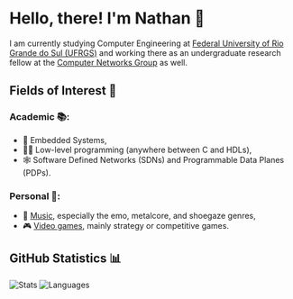 # Hello, there! I'm Nathan 👋

I am currently studying Computer Engineering at [Federal University of Rio Grande do Sul (UFRGS)](http://www.ufrgs.br/ufrgs/inicial) and working there as an undergraduate research fellow at the [Computer Networks Group](http://networks.inf.ufrgs.br/?fbclid=IwZXh0bgNhZW0CMTAAAR0mNlclb9TGQ_ZpfvlRPaIl3thQ_-r_8Nk_G6amGHs0hieMJMZMb-IqGrw_aem_Ab7qr0fjRkENtH2TXYXKeNbno-57r95n9lIeO6QUyV0JfyFkoOm-MrxbaratDbziTTBOC6Wj-U200N5El_8aLuQm) as well.

## Fields of Interest 🔎

### Academic 📚:

- 📱 Embedded Systems,
- 👨‍💻 Low-level programming (anywhere between C and HDLs),
- 🕸️ Software Defined Networks (SDNs) and Programmable Data Planes (PDPs).

### Personal 🏡:

- 🎸 [Music](https://www.last.fm/pt/user/leprann), especially the emo, metalcore, and shoegaze genres,
- 🎮 [Video games](https://steamcommunity.com/id/fazomeupaudetrampolim/), mainly strategy or competitive games.

## GitHub Statistics 📊
![Stats](https://github-profile-summary-cards.vercel.app/api/cards/profile-details?username=naguimaraes&theme=dark) ![Languages](https://github-readme-stats.vercel.app/api/top-langs/?username=naguimaraes&theme=dark)

<!-- 
    Commented out for now, as it's not working properly

    ![Years Badge](https://badges.pufler.dev/years/naguimaraes) ![Visits Badge](https://badges.pufler.dev/visits/naguimaraes/naguimaraes) ![Updated Badge](https://badges.pufler.dev/updated/naguimaraes/naguimaraes) ![Commits Badge](https://badges.pufler.dev/commits/yearly/naguimaraes)

    ![Last Stars Display](https://badges.pufler.dev/last-stars/naguimaraes?count=3&padding=15&perRow=3) 
-->
